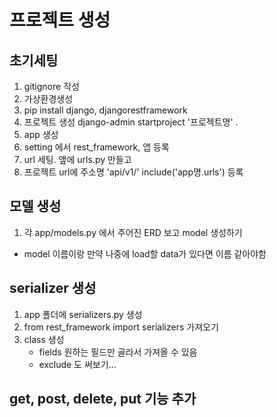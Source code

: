 # 프로젝트 생성

## 초기세팅

1. gitignore 작성
2. 가상환경생성
3. pip install django, djangorestframework
4. 프로젝트 생성 django-admin startproject '프로젝트명' .
5. app 생성
6. setting 에서 rest_framework, 앱 등록
7. url 세팅. 앺에 urls.py 만들고 
8. 프로젝트 url에 주소명 'api/v1/' include('app명.urls') 등록

## 모델 생성

1. 각 app/models.py 에서 주어진 ERD 보고 model 생성하기
  - model 이름이랑 만약 나중에 load할 data가 있다면 이름 같아야함

## serializer 생성

1. app 폴더에 serializers.py 생성
2. from rest_framework import serializers 가져오기
3. class 생성
   - fields 원하는 필드만 골라서 가져올 수 있음
   - exclude 도 써보기...

## get, post, delete, put 기능 추가


  